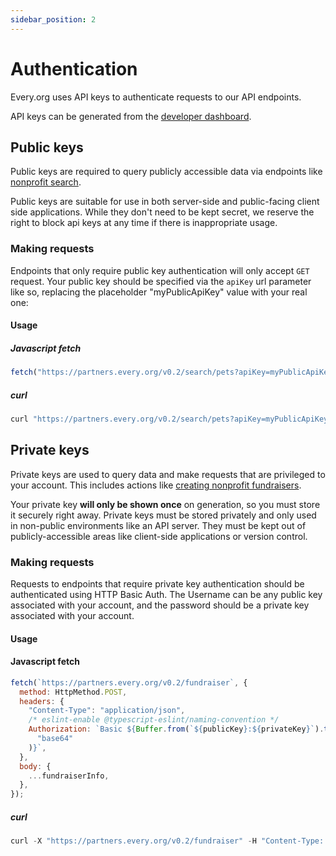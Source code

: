 ```yaml
---
sidebar_position: 2
---
```


# Authentication

Every.org uses API keys to authenticate requests to our API endpoints.

API keys can be generated from the
[developer dashboard](https://www.every.org/developer).

## Public keys

Public keys are required to query publicly accessible data via endpoints like
[nonprofit search](./nonprofit-search.md).

Public keys are suitable for use in both server-side and public-facing client
side applications. While they don't need to be kept secret, we reserve the right
to block api keys at any time if there is inappropriate usage.

### Making requests

Endpoints that only require public key authentication will only accept `GET`
request. Your public key should be specified via the `apiKey` url parameter like
so, replacing the placeholder "myPublicApiKey" value with your real one:

#### Usage

##### Javascript fetch

```jsx
fetch("https://partners.every.org/v0.2/search/pets?apiKey=myPublicApiKey");
```

##### curl

```jsx
curl "https://partners.every.org/v0.2/search/pets?apiKey=myPublicApiKey"
```

## Private keys

Private keys are used to query data and make requests that are privileged to
your account. This includes actions like
[creating nonprofit fundraisers](./fundraisers.md#post-v02fundraiser).

Your private key **will only be shown once** on generation, so you must store it
securely right away. Private keys must be stored privately and only used in
non-public environments like an API server. They must be kept out of
publicly-accessible areas like client-side applications or version control.

### Making requests

Requests to endpoints that require private key authentication should be
authenticated using HTTP Basic Auth. The Username can be any public key
associated with your account, and the password should be a private key
associated with your account.

#### Usage

#### Javascript fetch

```jsx
fetch(`https://partners.every.org/v0.2/fundraiser`, {
  method: HttpMethod.POST,
  headers: {
    "Content-Type": "application/json",
    /* eslint-enable @typescript-eslint/naming-convention */
    Authorization: `Basic ${Buffer.from(`${publicKey}:${privateKey}`).toString(
      "base64"
    )}`,
  },
  body: {
    ...fundraiserInfo,
  },
});
```

##### curl

```jsx
curl -X "https://partners.every.org/v0.2/fundraiser" -H "Content-Type: application/json" -d '{...fundraiserInfo}' -u "publicKey:privateKey"
```

